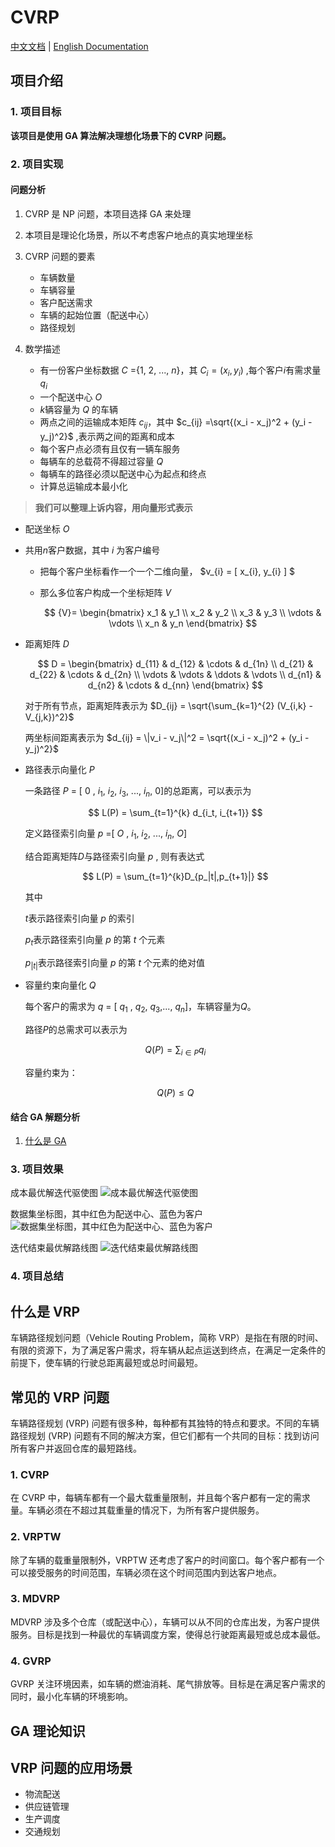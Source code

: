 # CVRP

[中文文档](README_zh.md) | [English Documentation](README.md)

## 项目介绍

### 1. 项目目标

**该项目是使用 GA 算法解决理想化场景下的 CVRP 问题。**

### 2. 项目实现

#### 问题分析

1. CVRP 是 NP 问题，本项目选择 GA 来处理

2. 本项目是理论化场景，所以不考虑客户地点的真实地理坐标

3. CVRP 问题的要素

   - 车辆数量
   - 车辆容量
   - 客户配送需求
   - 车辆的起始位置（配送中心）
   - 路径规划

4. 数学描述

   - 有一份客户坐标数据 $C$ ={1, 2, ..., $n$}，其 $C_i = (x_i, y_i)$ ,每个客户$i$有需求量 $q_i$
   - 一个配送中心 $O$
   - $k$辆容量为 $Q$ 的车辆
   - 两点之间的运输成本矩阵 $c_{ij}$，其中
     $c_{ij} =\sqrt{(x_i - x_j)^2 + (y_i - y_j)^2}$
     ,表示两之间的距离和成本
   - 每个客户点必须有且仅有一辆车服务
   - 每辆车的总载荷不得超过容量 $Q$
   - 每辆车的路径必须以配送中心为起点和终点
   - 计算总运输成本最小化

> **我们可以整理上诉内容，用向量形式表示**

- 配送坐标 $O$

- 共用$n$客户数据，其中 $i$ 为客户编号

  - 把每个客户坐标看作一个一个二维向量，
    $v_{i} = [ x_{i}, y_{i} ] $

  - 那么多位客户构成一个坐标矩阵 $V$

    $$
    {V}=
    \begin{bmatrix}
    x_1 & y_1 \\
    x_2 & y_2 \\
    x_3 & y_3 \\
    \vdots & \vdots \\
    x_n & y_n
    \end{bmatrix}
    $$

- 距离矩阵 $D$

  $$
  D =
    \begin{bmatrix}
    d_{11} & d_{12} & \cdots & d_{1n} \\
    d_{21} & d_{22} & \cdots & d_{2n} \\
    \vdots & \vdots & \ddots & \vdots \\
    d_{n1} & d_{n2} & \cdots & d_{nn}
    \end{bmatrix}
  $$

  对于所有节点，距离矩阵表示为
  $D_{ij} = \sqrt{\sum_{k=1}^{2} (V_{i,k} - V_{j,k})^2}$

  两坐标间距离表示为
  $d_{ij} = \|v_i - v_j\|^2 = \sqrt{(x_i - x_j)^2 + (y_i - y_j)^2}$

- 路径表示向量化 $P$

  一条路径 $P$ = [ $0$ , $i_1$, $i_2$, $i_3$, ..., $i_n$, $0$]的总距离，可以表示为

  $$
  L(P) = \sum_{t=1}^{k} d_{i_t, i_{t+1}}
  $$

  定义路径索引向量 $p$ =[ $O$ , $i_1$, $i_2$, ..., $i_n$, $O$]

  结合距离矩阵$D$与路径索引向量 $p$ , 则有表达式

  $$
    L(P) = \sum_{t=1}^{k}D_{p_|t|,p_{t+1}|}
  $$

  其中

  $t$表示路径索引向量 $p$ 的索引

  $p_t$表示路径索引向量 $p$ 的第 $t$ 个元素

  $p_{|t|}$表示路径索引向量 $p$ 的第 $t$ 个元素的绝对值

- 容量约束向量化 $Q$

  每个客户的需求为 $q$ = [ $q_1$ , $q_2$, $q_3$,..., $q_n$]，车辆容量为$Q$。

  路径$P$的总需求可以表示为

  $$
  Q(P) = \sum_{i \in P} q_i
  $$

  容量约束为：

  $$
  Q(P) \leq Q
  $$

#### 结合 GA 解题分析

1. [什么是 GA](#ga理论知识)

### 3. 项目效果

成本最优解迭代驱使图
![成本最优解迭代驱使图](./assets/Figure_1.png)

数据集坐标图，其中红色为配送中心、蓝色为客户
![数据集坐标图，其中红色为配送中心、蓝色为客户](./assets/Figure_2.png)

迭代结束最优解路线图
![迭代结束最优解路线图](./assets/Figure_3.png)

### 4. 项目总结

## 什么是 VRP

车辆路径规划问题（Vehicle Routing Problem，简称 VRP）是指在有限的时间、有限的资源下，为了满足客户需求，将车辆从起点运送到终点，在满足一定条件的前提下，使车辆的行驶总距离最短或总时间最短。

## 常见的 VRP 问题

车辆路径规划 (VRP) 问题有很多种，每种都有其独特的特点和要求。不同的车辆路径规划 (VRP) 问题有不同的解决方案，但它们都有一个共同的目标：找到访问所有客户并返回仓库的最短路线。

### 1. CVRP

在 CVRP 中，每辆车都有一个最大载重量限制，并且每个客户都有一定的需求量。车辆必须在不超过其载重量的情况下，为所有客户提供服务。

### 2. VRPTW

除了车辆的载重量限制外，VRPTW 还考虑了客户的时间窗口。每个客户都有一个可以接受服务的时间范围，车辆必须在这个时间范围内到达客户地点。

### 3. MDVRP

MDVRP 涉及多个仓库（或配送中心），车辆可以从不同的仓库出发，为客户提供服务。目标是找到一种最优的车辆调度方案，使得总行驶距离最短或总成本最低。

### 4. GVRP

GVRP 关注环境因素，如车辆的燃油消耗、尾气排放等。目标是在满足客户需求的同时，最小化车辆的环境影响。

## GA 理论知识

## VRP 问题的应用场景

- 物流配送
- 供应链管理
- 生产调度
- 交通规划
